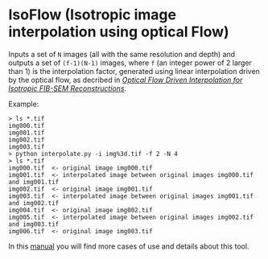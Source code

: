 # IsoFlow (Isotropic image interpolation using optical Flow)
Inputs a set of `N` images (all with the same resolution and depth) and outputs a set of `(f-1)(N-1)` images, where `f` (an integer power of 2 larger than 1) is the interpolation factor, generated using linear interpolation driven by the optical flow, as decribed in [*Optical Flow Driven Interpolation for Isotropic FIB-SEM Reconstructions*]().

Example:

    > ls *.tif
    img000.tif
    img001.tif
    img002.tif
    img003.tif
    > python interpolate.py -i img%3d.tif -f 2 -N 4
    > ls *.tif
    img000.tif  <- original image img000.tif
    img001.tif  <- interpolated image between original images img000.tif and img001.tif
    img002.tif  <- original image img001.tif
    img003.tif  <- interpolated image between original images img001.tif and img002.tif
    img004.tif  <- original image img002.tif 
    img005.tif  <- interpolated image between original images img002.tif and img003.tif
    img006.tif  <- original image img003.tif
    
In this [manual]() you will find more cases of use and details about this tool.
